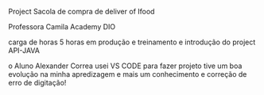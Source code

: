 Project Sacola de compra de deliver of Ifood

Professora Camila Academy DIO

carga de horas 5 horas em produção e treinamento e introdução do project API-JAVA

o Aluno Alexander Correa usei VS CODE para fazer projeto tive um boa evolução na minha apredizagem e mais um conhecimento e correção de erro de digitação!
